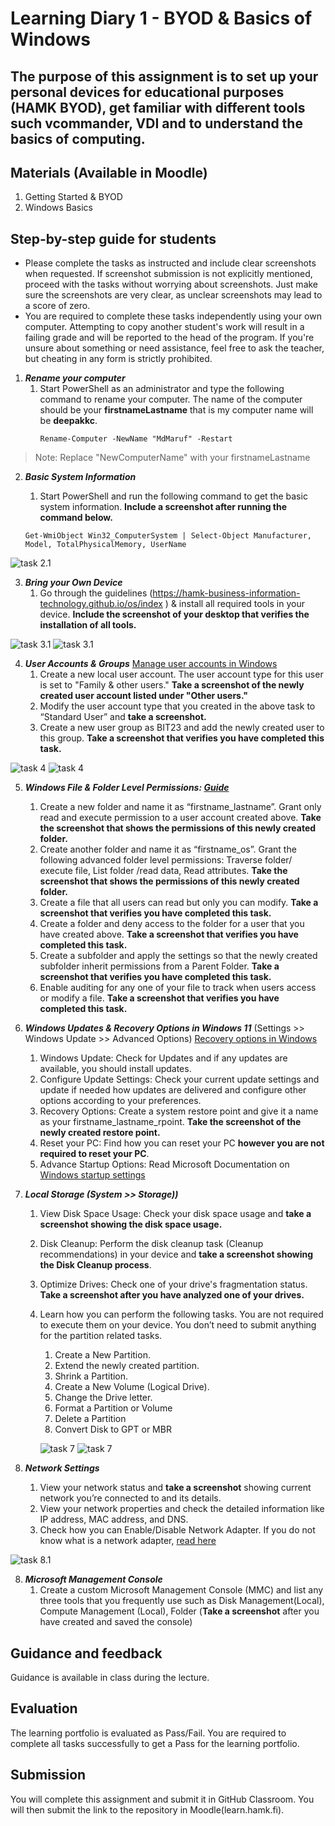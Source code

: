 # Learning Diary 1 - BYOD & Basics of Windows

## The purpose of this assignment is to set up your personal devices for educational purposes (HAMK BYOD), get familiar with different tools such vcommander, VDI and to understand the basics of computing.

## Materials (Available in Moodle)
1.	Getting Started & BYOD
2.	Windows Basics

## Step-by-step guide for students

- Please complete the tasks as instructed and include clear screenshots when requested. If screenshot submission is not explicitly mentioned, proceed with the tasks without worrying about screenshots. Just make sure the screenshots are very clear, as unclear screenshots may lead to a score of zero.
- You are required to complete these tasks independently using your own computer. Attempting to copy another student's work will result in a failing grade and will be reported to the head of the program. If you're unsure about something or need assistance, feel free to ask the teacher, but cheating in any form is strictly prohibited.

1.	***Rename your computer***
    1.	Start PowerShell as an administrator and type the following command to rename your computer. The name of the computer should be your **firstnameLastname** that is my computer name will be **deepakkc**.
        ```
        Rename-Computer -NewName "MdMaruf" -Restart
        ```
> Note: Replace "NewComputerName" with your firstnameLastname 

2.	***Basic System Information*** 
    1.	Start PowerShell and run the following command to get the basic system information. **Include a screenshot after running the command below.** 

    ```
    Get-WmiObject Win32_ComputerSystem | Select-Object Manufacturer, Model, TotalPhysicalMemory, UserName
    ```


![task 2.1](screenshots/task%202.PNG)


3.	***Bring your Own Device***
    1.	Go through the guidelines (https://hamk-business-information-technology.github.io/os/index ) & install all required tools in your device. **Include the screenshot of your desktop that verifies the installation of all tools.** 


![task 3.1](screenshots/task3.PNG)
![task 3.1](screenshots/task3+.PNG)

4.	***User Accounts & Groups*** [Manage user accounts in Windows](https://support.microsoft.com/en-us/windows/manage-user-accounts-in-windows-104dc19f-6430-4b49-6a2b-e4dbd1dcdf32)
    1.	Create a new local user account. The user account type for this user is set to "Family & other users." **Take a screenshot of the newly created user account listed under "Other users."**
    2.	Modify the user account type that you created in the above task to “Standard User” and **take a screenshot.**
    3.	Create a new user group as BIT23 and add the newly created user to this group. **Take a screenshot that verifies you have completed this task.**





![task 4](screenshots/task4.1.PNG)
![task 4](screenshots/task%204.3.PNG) 


5.	***Windows File & Folder Level Permissions: [Guide](https://kb.uwec.edu/articles/drives-establishing-windows-file-and-folder-level-permissions)***  
    1.	Create a new folder and name it as “firstname_lastname”. Grant only read and execute permission to a user account created above. **Take the screenshot that shows the permissions of this newly created folder.** 
    2.	Create another folder and name it as “firstname_os”. Grant the following advanced folder level permissions: Traverse folder/ execute file, List folder /read data, Read attributes. **Take the screenshot that shows the permissions of this newly created folder.**
    3.	Create a file that all users can read but only you can modify. **Take a screenshot that verifies you have completed this task.**
    4.	Create a folder and deny access to the folder for a user that you have created above. **Take a screenshot that verifies you have completed this task.**
    5.	Create a subfolder and apply the settings so that the newly created subfolder inherit permissions from a Parent Folder. **Take a screenshot that verifies you have completed this task.**
    6.	Enable auditing for any one of your file to track when users access or modify a file. **Take a screenshot that verifies you have completed this task.**


6.	***Windows Updates & Recovery Options in Windows 11*** (Settings >> Windows Update >> Advanced Options) [Recovery options in Windows](https://support.microsoft.com/en-us/windows/recovery-options-in-windows-31ce2444-7de3-818c-d626-e3b5a3024da5)
    1.	Windows Update: Check for Updates and if any updates are available, you should install updates. 
    2.	Configure Update Settings: Check your current update settings and update if needed how updates are delivered and configure other options according to your preferences.
    3.	Recovery Options: Create a system restore point and give it a name as your firstname_lastname_rpoint. **Take the screenshot of the newly created restore point.**
    4.	Reset your PC: Find how you can reset your PC **however you are not required to reset your PC**. 
    5.	Advance Startup Options: Read Microsoft Documentation on [Windows startup settings](https://support.microsoft.com/en-us/windows/windows-startup-settings-1af6ec8c-4d4a-4b23-adb7-e76eef0b847f) 
    
7.	***Local Storage (System >> Storage))*** 
    1.	View Disk Space Usage: Check your disk space usage and **take a screenshot showing the disk space usage.** 
    2.	Disk Cleanup: Perform the disk cleanup task (Cleanup recommendations) in your device and **take a screenshot showing the Disk Cleanup process**. 
    3.	Optimize Drives: Check one of your drive's fragmentation status. **Take a screenshot after you have analyzed one of your drives.**
    4.	Learn how you can perform the following tasks. You are not required to execute them on your device. You don’t need to submit anything for the partition related tasks. 
        1.	Create a New Partition.
        2.	Extend the newly created partition.
        3.	Shrink a Partition.
        4.	Create a New Volume (Logical Drive).
        5.	Change the Drive letter.
        6.	Format a Partition or Volume
        7.	Delete a Partition
        8.	Convert Disk to GPT or MBR


        ![task 7](screenshots/disk%20m.PNG)
![task 7](screenshots/disk%20cleaner.PNG)

8.	***Network Settings*** 
    1.	View your network status and **take a screenshot** showing  current network you’re connected to and its details.
    2.	View your network properties and check the detailed information like IP address, MAC address, and DNS.
    3.	Check how you can Enable/Disable Network Adapter. If you do not know what is a network adapter, [read here](https://www.techopedia.com/definition/8546/network-adapter)
  
![task 8.1](screenshots/natwork%20status.PNG) 

8.	***Microsoft Management Console***
    1. Create a custom Microsoft Management Console (MMC)  and list any three tools that you frequently use such as Disk Management(Local), Compute Management (Local), Folder (**Take a screenshot** after you have created and saved the console)

## Guidance and feedback
Guidance is available in class during the lecture.

## Evaluation
The learning portfolio is evaluated as Pass/Fail. You are required to complete all tasks successfully to get a Pass for the learning portfolio.

## Submission
You will complete this assignment and submit it in GitHub Classroom. You will then submit the link to the repository in Moodle(learn.hamk.fi). 
